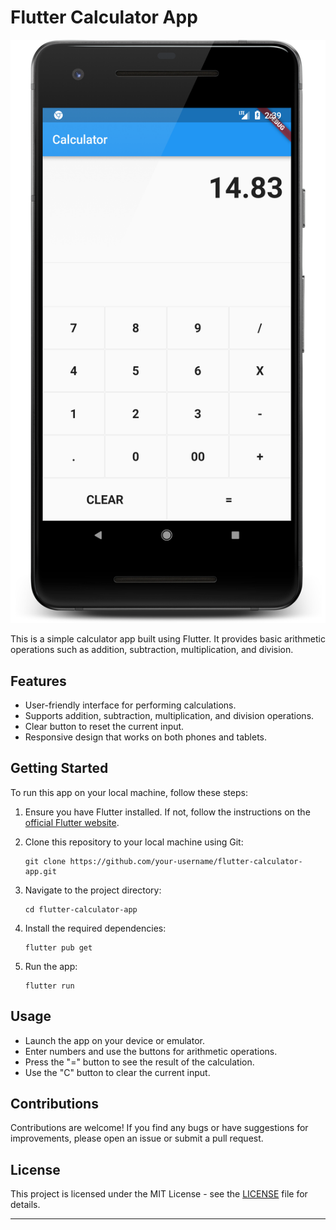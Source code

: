 
# Flutter Calculator App

![Calculator App](./Screenshot.png)

This is a simple calculator app built using Flutter. It provides basic arithmetic operations such as addition, subtraction, multiplication, and division.

## Features

- User-friendly interface for performing calculations.
- Supports addition, subtraction, multiplication, and division operations.
- Clear button to reset the current input.
- Responsive design that works on both phones and tablets.

## Getting Started

To run this app on your local machine, follow these steps:

1. Ensure you have Flutter installed. If not, follow the instructions on the [official Flutter website](https://flutter.dev/docs/get-started/install).

2. Clone this repository to your local machine using Git:

   ```
   git clone https://github.com/your-username/flutter-calculator-app.git
   ```

3. Navigate to the project directory:

   ```
   cd flutter-calculator-app
   ```

4. Install the required dependencies:

   ```
   flutter pub get
   ```

5. Run the app:

   ```
   flutter run
   ```

## Usage

- Launch the app on your device or emulator.
- Enter numbers and use the buttons for arithmetic operations.
- Press the "=" button to see the result of the calculation.
- Use the "C" button to clear the current input.


## Contributions

Contributions are welcome! If you find any bugs or have suggestions for improvements, please open an issue or submit a pull request.

## License

This project is licensed under the MIT License - see the [LICENSE](LICENSE) file for details.

---
